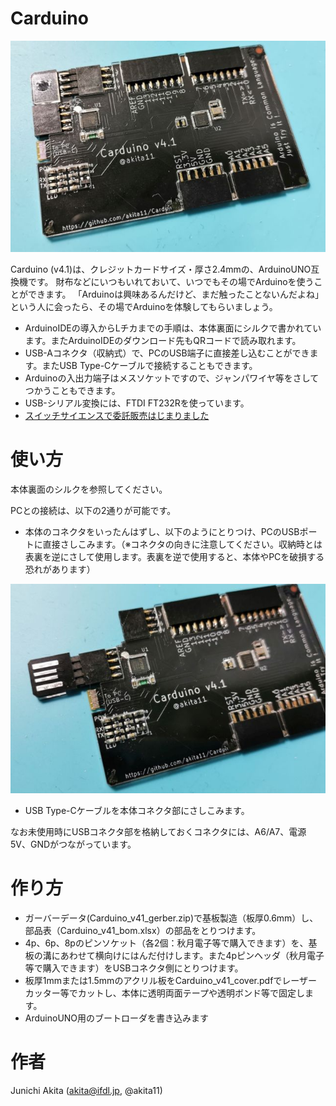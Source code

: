# Carduino

![omote](Carduino_v41.jpg)

Carduino (v4.1)は、クレジットカードサイズ・厚さ2.4mmの、ArduinoUNO互換機です。
財布などにいつもいれておいて、いつでもその場でArduinoを使うことができます。
「Arduinoは興味あるんだけど、まだ触ったことないんだよね」という人に会ったら、その場でArduinoを体験してもらいましょう。
* ArduinoIDEの導入からLチカまでの手順は、本体裏面にシルクで書かれています。またArduinoIDEのダウンロード先もQRコードで読み取れます。
* USB-Aコネクタ（収納式）で、PCのUSB端子に直接差し込むことができます。またUSB Type-Cケーブルで接続することもできます。
* Arduinoの入出力端子はメスソケットですので、ジャンパワイヤ等をさしてつかうこともできます。
* USB-シリアル変換には、FTDI FT232Rを使っています。
* [スイッチサイエンスで委託販売はじまりました](https://www.switch-science.com/catalog/6368/)

# 使い方

本体裏面のシルクを参照してください。

PCとの接続は、以下の2通りが可能です。
* 本体のコネクタをいったんはずし、以下のようにとりつけ、PCのUSBポートに直接さしこみます。（※コネクタの向きに注意してください。収納時とは表裏を逆にさして使用します。表裏を逆で使用すると、本体やPCを破損する恐れがあります）

![USB connector](Carduino_v41_conn.jpg)

* USB Type-Cケーブルを本体コネクタ部にさしこみます。

なお未使用時にUSBコネクタ部を格納しておくコネクタには、A6/A7、電源5V、GNDがつながっています。

# 作り方

* ガーバーデータ(Carduino_v41_gerber.zip)で基板製造（板厚0.6mm）し、部品表（Carduino_v41_bom.xlsx）の部品をとりつけます。
* 4p、6p、8pのピンソケット（各2個：秋月電子等で購入できます）を、基板の溝にあわせて横向けにはんだ付けします。また4pピンヘッダ（秋月電子等で購入できます）をUSBコネクタ側にとりつけます。
* 板厚1mmまたは1.5mmのアクリル板をCarduino_v41_cover.pdfでレーザーカッター等でカットし、本体に透明両面テープや透明ボンド等で固定します。
* ArduinoUNO用のブートローダを書き込みます

# 作者

Junichi Akita (akita@ifdl.jp, @akita11)

